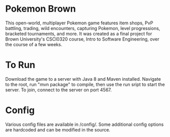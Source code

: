 # Pokemon Brown
This open-world, multiplayer Pokemon game features item shops, PvP battling, trading, wild encounters, capturing Pokemon, level progressions, bracketed tournaments, and more. It was created as a final project for Brown University's CSCI0320 course, Intro to Software Engineering, over the course of a few weeks.

# To Run
Download the game to a server with Java 8 and Maven installed. Navigate to the root, run "mvn package" to compile, then use the run sript to start the server. To join, connect to the server on port 4567.

# Config
Various config files are available in /config/. Some additional config options are hardcoded and can be modified in the source.

